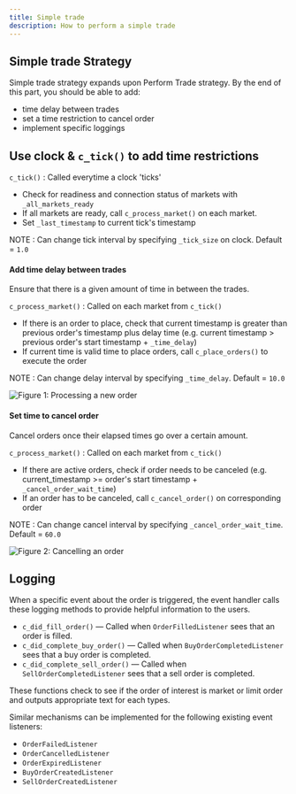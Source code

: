```yaml
---
title: Simple trade
description: How to perform a simple trade
---
```


## Simple trade Strategy

Simple trade strategy expands upon Perform Trade strategy. By the end of this part, you should be able to add:

- time delay between trades
- set a time restriction to cancel order
- implement specific loggings

## Use clock & `c_tick()` to add time restrictions

`c_tick()` : Called everytime a clock 'ticks'

- Check for readiness and connection status of markets with `_all_markets_ready`
- If all markets are ready, call `c_process_market()` on each market.
- Set `_last_timestamp` to current tick's timestamp

NOTE : Can change tick interval by specifying `_tick_size` on clock. Default = `1.0`

#### Add time delay between trades

Ensure that there is a given amount of time in between the trades.

`c_process_market()` : Called on each market from `c_tick()`

- If there is an order to place, check that current timestamp is greater than previous order's timestamp plus delay time (e.g. current timestamp > previous order's start timestamp + `_time_delay`)
- If current time is valid time to place orders, call `c_place_orders()` to execute the order

NOTE : Can change delay interval by specifying `_time_delay`. Default = `10.0`

![Figure 1: Processing a new order](Simple_Trade_OrderPlacedRevised.svg)

#### Set time to cancel order

Cancel orders once their elapsed times go over a certain amount.

`c_process_market()` : Called on each market from `c_tick()`

- If there are active orders, check if order needs to be canceled (e.g. current_timestamp >= order's start timestamp + `_cancel_order_wait_time`)
- If an order has to be canceled, call `c_cancel_order()` on corresponding order

NOTE : Can change cancel interval by specifying `_cancel_order_wait_time`. Default = `60.0`

![Figure 2: Cancelling an order](/img/Simple_Trade_OrderCancelledRevised.svg)

## Logging

When a specific event about the order is triggered, the event handler calls these logging methods to provide helpful information to the users.

- `c_did_fill_order()` — Called when `OrderFilledListener` sees that an order is filled.
- `c_did_complete_buy_order()` — Called when `BuyOrderCompletedListener` sees that a buy order is completed.
- `c_did_complete_sell_order()` — Called when `SellOrderCompletedListener` sees that a sell order is completed.

These functions check to see if the order of interest is market or limit order and outputs appropriate text for each types.

Similar mechanisms can be implemented for the following existing event listeners:

- `OrderFailedListener`
- `OrderCancelledListener`
- `OrderExpiredListener`
- `BuyOrderCreatedListener`
- `SellOrderCreatedListener`

